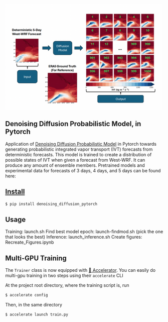 <img src="./images/denoiser.png" width="500px"></img>

## Denoising Diffusion Probabilistic Model, in Pytorch

Application of <a href="https://arxiv.org/abs/2006.11239">Denoising Diffusion Probabilistic Model</a> in Pytorch towards generating probabilistic integrated vapor transport (IVT) forecasts from deterministic forecasts. This model is trained to create a distribution of possible states of IVT when given a forecast from West-WRF. It can produce any amount of ensemble members. Pretrained models and experimental data for forecasts of 3 days, 4 days, and 5 days can be found here: <a href="https://scholar.colorado.edu/concern/datasets/3197xn88s">



## Install

```bash
$ pip install denoising_diffusion_pytorch
```

## Usage
Training: launch.sh
Find best model epoch: launch-findmod.sh (pick the one that looks the best)
Inference: launch_inference.sh
Create figures: Recreate_Figures.ipynb

## Multi-GPU Training

The `Trainer` class is now equipped with <a href="https://huggingface.co/docs/accelerate/accelerator">🤗 Accelerator</a>. You can easily do multi-gpu training in two steps using their `accelerate` CLI

At the project root directory, where the training script is, run

```python
$ accelerate config
```

Then, in the same directory

```python
$ accelerate launch train.py
```

